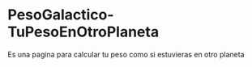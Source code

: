 # PesoGalactico-TuPesoEnOtroPlaneta
Es una pagina para calcular tu peso como si estuvieras en otro planeta 
